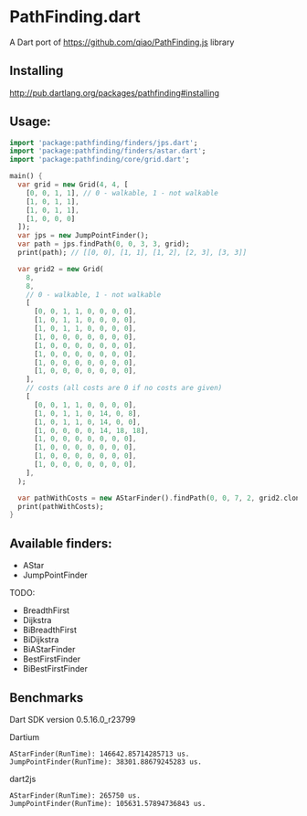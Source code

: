 # PathFinding.dart

A Dart port of https://github.com/qiao/PathFinding.js library

## Installing

http://pub.dartlang.org/packages/pathfinding#installing

## Usage:

```dart
import 'package:pathfinding/finders/jps.dart';
import 'package:pathfinding/finders/astar.dart';
import 'package:pathfinding/core/grid.dart';

main() {
  var grid = new Grid(4, 4, [
    [0, 0, 1, 1], // 0 - walkable, 1 - not walkable
    [1, 0, 1, 1],
    [1, 0, 1, 1],
    [1, 0, 0, 0]
  ]);
  var jps = new JumpPointFinder();
  var path = jps.findPath(0, 0, 3, 3, grid);
  print(path); // [[0, 0], [1, 1], [1, 2], [2, 3], [3, 3]]

  var grid2 = new Grid(
    8,
    8,
    // 0 - walkable, 1 - not walkable
    [
      [0, 0, 1, 1, 0, 0, 0, 0],
      [1, 0, 1, 1, 0, 0, 0, 0],
      [1, 0, 1, 1, 0, 0, 0, 0],
      [1, 0, 0, 0, 0, 0, 0, 0],
      [1, 0, 0, 0, 0, 0, 0, 0],
      [1, 0, 0, 0, 0, 0, 0, 0],
      [1, 0, 0, 0, 0, 0, 0, 0],
      [1, 0, 0, 0, 0, 0, 0, 0],
    ],
    // costs (all costs are 0 if no costs are given)
    [
      [0, 0, 1, 1, 0, 0, 0, 0],
      [1, 0, 1, 1, 0, 14, 0, 8],
      [1, 0, 1, 1, 0, 14, 0, 0],
      [1, 0, 0, 0, 0, 14, 18, 18],
      [1, 0, 0, 0, 0, 0, 0, 0],
      [1, 0, 0, 0, 0, 0, 0, 0],
      [1, 0, 0, 0, 0, 0, 0, 0],
      [1, 0, 0, 0, 0, 0, 0, 0],
    ],
  );

  var pathWithCosts = new AStarFinder().findPath(0, 0, 7, 2, grid2.clone());
  print(pathWithCosts);
}
```

## Available finders:

- AStar
- JumpPointFinder

TODO:

- BreadthFirst
- Dijkstra
- BiBreadthFirst
- BiDijkstra
- BiAStarFinder
- BestFirstFinder
- BiBestFirstFinder

## Benchmarks

Dart SDK version 0.5.16.0_r23799

Dartium

```
AStarFinder(RunTime): 146642.85714285713 us.
JumpPointFinder(RunTime): 38301.88679245283 us.
```

dart2js

```
AStarFinder(RunTime): 265750 us.
JumpPointFinder(RunTime): 105631.57894736843 us.
```
